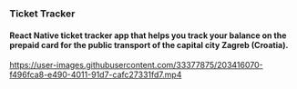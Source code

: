 ### Ticket Tracker

#### React Native ticket tracker app that helps you track your balance on the prepaid card for the public transport of the capital city Zagreb (Croatia).

https://user-images.githubusercontent.com/33377875/203416070-f496fca8-e490-4011-91d7-cafc27331fd7.mp4
